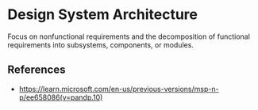 # Design System Architecture

Focus on nonfunctional requirements and the decomposition of functional requirements into subsystems, components, or modules.

## References

- https://learn.microsoft.com/en-us/previous-versions/msp-n-p/ee658086(v=pandp.10)